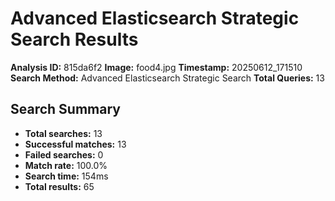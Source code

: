 # Advanced Elasticsearch Strategic Search Results

**Analysis ID:** 815da6f2
**Image:** food4.jpg
**Timestamp:** 20250612_171510
**Search Method:** Advanced Elasticsearch Strategic Search
**Total Queries:** 13

## Search Summary

- **Total searches:** 13
- **Successful matches:** 13
- **Failed searches:** 0
- **Match rate:** 100.0%
- **Search time:** 154ms
- **Total results:** 65

